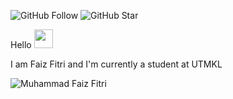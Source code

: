 
![GitHub Follow](https://img.shields.io/github/followers/drshahizan.svg?style=social&label=Follow)
![GitHub Star](https://img.shields.io/github/stars/drshahizan?affiliations=OWNER%2CCOLLABORATOR&style=social&label=Star)

Hello <img src="https://raw.githubusercontent.com/drshahizan/drshahizan/master/img/wave.gif" width="30">

I am Faiz Fitri and I'm currently a student at UTMKL

![Muhammad Faiz Fitri](https://github.com/AshuraRin/AshuraRin/assets/124875956/360dda13-feb4-4645-aa30-b0e281e8c02b)
